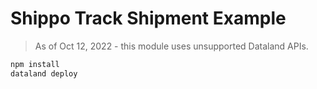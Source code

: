 # Shippo Track Shipment Example

> As of Oct 12, 2022 - this module uses unsupported Dataland APIs.

```sh
npm install
dataland deploy
```

